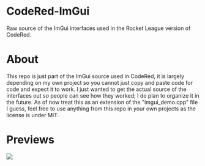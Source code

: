 # CodeRed-ImGui
Raw source of the ImGui interfaces used in the Rocket League version of CodeRed.

# About
This repo is just part of the ImGui source used in CodeRed, it is largely depending on my own project so you cannot just copy and paste code for code and expect it to work. I just wanted to get the actual source of the interfaces out so people can see how they worked; I do plan to organize it in the future. As of now treat this as an extension of the "imgui_demo.cpp" file I guess, feel free to use anything from this repo in your own projects as the license is under MIT.

# Previews
![](https://i.imgur.com/OxsehWQ.png)